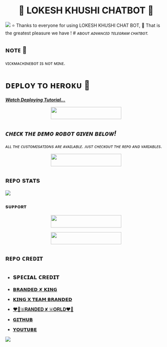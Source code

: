 <h1 align="center"><b>🦋 LOKESH KHUSHI CHATBOT 🦋</b></h1>
<img src="https://te.legra.ph/file/6a4ac076ff159bdcf9656.jpg">
 ⭐️ Thanks to everyone for using LOKESH KHUSHI CHAT BOT,  🤭 That is the greatest pleasure we have !
# ᴀʙᴏᴜᴛ
<i>ᴀᴅᴠᴀɴᴄᴇᴅ ᴛᴇʟᴇɢʀᴀᴍ ᴄʜᴀᴛʙᴏᴛ.</i>

## ɴᴏᴛᴇ 📝
ᴠɪᴄᴋᴍᴀᴄʜɪɴᴇʙᴏᴛ ɪs ɴᴏᴛ ᴍɪɴᴇ.

# ᴅᴇᴘʟᴏʏ ᴛᴏ ʜᴇʀᴏᴋᴜ 🚀
<i>**[Watch Deploying Tutorial...](https://youtu.be/b8iZtBqSMMs)**</i>

<p align="center"><a href="https://dashboard.heroku.com/new?template=https://github.com/WCGKING/BRANDED-CHATBOT"> <img src="https://img.shields.io/badge/Deploy%20To%20Heroku-black?style=for-the-badge&logo=heroku" width="220" height="38.45"/></a></p>


## <i>ᴄʜᴇᴄᴋ ᴛʜᴇ ᴅᴇᴍᴏ ʀᴏʙᴏᴛ ɢɪᴠᴇɴ ʙᴇʟᴏᴡ!</i>
<i>ᴀʟʟ ᴛʜᴇ ᴄᴜsᴛᴏᴍɪsᴀᴛɪᴏɴs ᴀʀᴇ ᴀᴠᴀɪʟᴀʙʟᴇ. ᴊᴜsᴛ ᴄʜᴇᴄᴋᴏᴜᴛ ᴛʜᴇ ʀᴇᴘᴏ ᴀɴᴅ ᴠᴀʀɪᴀʙʟᴇs.</i>
<p align="center"><a href="https://t.me/Khushi_chat_bot"> <img src="https://img.shields.io/badge/CHECK-Demo%20Robot-black?style=for-the-badge&logo=Telegram" width="220" height="39"/></a></p>

## ʀᴇᴘᴏ sᴛᴀᴛs
<a href="https://github.com/WCGKING/BRANDED-CHATBOT"><img src="https://github-readme-stats.vercel.app/api/pin/?username=its-star-boi&repo=Candy_chatbot&theme=chartreuse-dark"></a>

### sᴜᴘᴘᴏʀᴛ
<p align="center"><a href="https://t.me/BRANDED_WORLD"> <img src="https://img.shields.io/badge/JOIN-SUPPORT%20GROUP-black?style=for-the-badge&logo=Telegram" width="220" height="38.5"/></a></p>
<p align="center"><a href="(https://t.me/BRANDED_KHUSHI)"> <img src="https://img.shields.io/badge/JOIN-SUPPORT%20CHANNEL-black?style=for-the-badge&logo=Telegram" width="220" height="38.5"/></a></p>

## ʀᴇᴘᴏ ᴄʀᴇᴅɪᴛ 
- ## sᴘᴇᴄɪᴀʟ ᴄʀᴇᴅɪᴛ

- [𝗕𝗥𝗔𝗡𝗗𝗘𝗗 ✘ 𝗞𝗜𝗡𝗚](https://t.me/B_R_A_N_D_E_D_K_I_N_G)
- [𝗞𝗜𝗡𝗚 𝗫 𝗧𝗘𝗔𝗠 𝗕𝗥𝗔𝗡𝗗𝗘𝗗](https://t.me/BRANDED_KHUSHI)
- [❤️‍🔥🇧𝐑𝐀𝐍𝐃𝐄𝐃 ✘ 🇼𝐎𝐑𝐋𝐃❤️‍🔥](https://t.me/BRANDED_WORLD)
- [𝗚𝗜𝗧𝗛𝗨𝗕](https://github.com/WCGKING)
- [𝗬𝗢𝗨𝗧𝗨𝗕𝗘](https://youtube.com/@indninja1037)    


<img src="https://user-images.githubusercontent.com/73097560/115834477-dbab4500-a447-11eb-908a-139a6edaec5c.gif">

